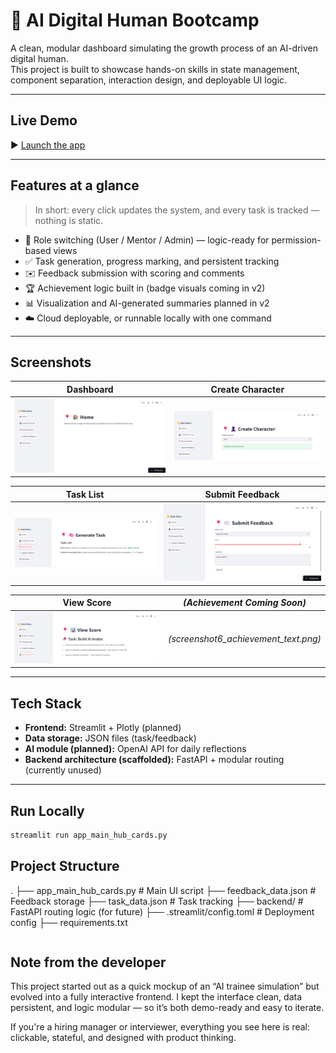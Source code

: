 # 🧠 AI Digital Human Bootcamp

A clean, modular dashboard simulating the growth process of an AI-driven digital human.  
This project is built to showcase hands-on skills in state management, component separation, interaction design, and deployable UI logic.

---

## Live Demo

▶️ [Launch the app](https://ai-digital-human-3va4hftrfzyrygev9lzu6u.streamlit.app/)

---

## Features at a glance

> In short: every click updates the system, and every task is tracked — nothing is static.

- 🧍 Role switching (User / Mentor / Admin) — logic-ready for permission-based views  
- ✅ Task generation, progress marking, and persistent tracking  
- ✉️ Feedback submission with scoring and comments  
- 🏆 Achievement logic built in (badge visuals coming in v2)  
- 📊 Visualization and AI-generated summaries planned in v2  
- ☁️ Cloud deployable, or runnable locally with one command  

---

## Screenshots

| Dashboard | Create Character |
|-----------|------------------|
| ![](screenshot1_main_dashboard.png) | ![](screenshot2_create_character.png) |

| Task List | Submit Feedback |
|-----------|-----------------|
| ![](screenshot3_task_list.png) | ![](screenshot4_submit_feedback.png) |

| View Score | *(Achievement Coming Soon)* |
|------------|-----------------------------|
| ![](screenshot5_view_score.png) | *(screenshot6_achievement_text.png)* |

---

## Tech Stack

- **Frontend:** Streamlit + Plotly (planned)
- **Data storage:** JSON files (task/feedback)
- **AI module (planned):** OpenAI API for daily reflections
- **Backend architecture (scaffolded):** FastAPI + modular routing (currently unused)
---

## Run Locally

```bash
streamlit run app_main_hub_cards.py


```

## Project Structure
.
├── app_main_hub_cards.py      # Main UI script
├── feedback_data.json         # Feedback storage
├── task_data.json             # Task tracking
├── backend/                   # FastAPI routing logic (for future)
├── .streamlit/config.toml     # Deployment config
├── requirements.txt
```

```
## Note from the developer

This project started out as a quick mockup of an “AI trainee simulation” but evolved into a fully interactive frontend. I kept the interface clean, data persistent, and logic modular — so it’s both demo-ready and easy to iterate.

If you're a hiring manager or interviewer, everything you see here is real:
clickable, stateful, and designed with product thinking.
